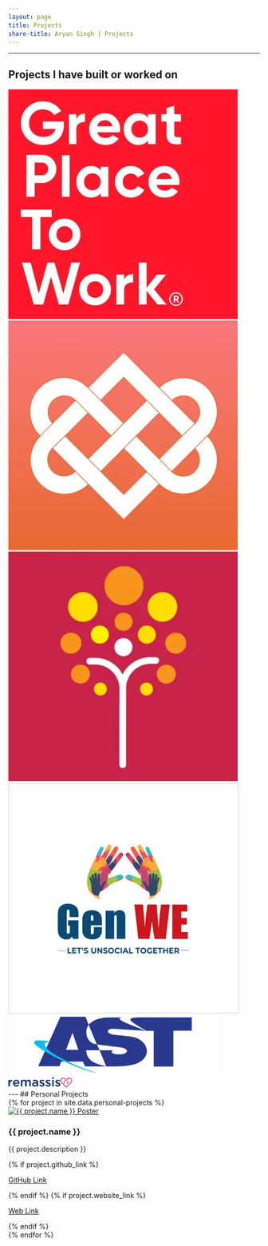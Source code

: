 ```yaml
---
layout: page
title: Projects
share-title: Aryan Singh | Projects
---
```


---

<h2 class="mb-0">Projects I have built or worked on</h2>

<div style="flex-direction:row; margin-top: 1rem;">
<a href="https://apps.apple.com/in/app/for-all-community/id1658745332" target="_blank" style="text-decoration: none;">
<img src="/assets/img/gptw_app_icon.webp" alt="FOR ALL COMMUNITY application icon" class="project-icon" />
</a>

<a href="https://apps.apple.com/in/app/travokarma/id1596474556" target="_blank" style="text-decoration: none;">
<img src="/assets/img/travokarma_app_icon.webp" alt="Travokarma application icon" class="project-icon" />
</a>

<a href="https://apps.apple.com/in/app/fikaa-investment-app-for-women/id1641668238" target="_blank" style="text-decoration: none;">
<img src="/assets/img/fikaa_app_icon.webp" alt="GenWE application icon" class="project-icon" />
</a>

<a href="https://apps.apple.com/in/app/genwe/id1537440686" target="_blank" style="text-decoration: none;">
<img src="/assets/img/genwe_app_icon.webp" alt="GenWE application icon" class="project-icon" style="border: 0.5px solid #d3d3d3;" />
</a>

<a href="https://www.asttaas.com/" target="_blank" style="text-decoration: none;">
<img src="/assets/img/ast_logo.webp" alt="AST TaaS Web Portal icon" class="project-icon" />
</a>

<a href="https://www.remassis.com/" target="_blank" style="text-decoration: none;">
<img src="/assets/img/remassis_logo.webp" alt="Remassis app icon" class="project-icon" style="width: 8rem" />
</a>
</div>
---
## Personal Projects
<div class="personal-projects-container">
{% for project in site.data.personal-projects %}
<div class="custom-card">
  <a href="#">
  <img src="{{ project.image }}" alt="{{ project.name }} Poster" />
  </a>
  <div class="custom-card-text-container">
    <h3>{{ project.name }}</h3>
    <p>{{ project.description }}</p>
    {% if project.github_link %}
      <a
        href="{{ project.github_link }}"
        class="d-flex flex-direction-row align-items-center mt-3 mb-2"
        ><i class="fab fa-github mr-1"></i>
        <p>GitHub Link</p>
        </a>
    {% endif %}
    {% if project.website_link %}
      <a
        href="{{ project.website_link }}"
        class="d-flex flex-direction-row align-items-center mt-3 mb-2"
        ><i class="fas fa-globe mr-1"></i>
        <p>Web Link</p>
        </a>
    {% endif %}
  </div>
</div>
{% endfor %}
</div>
